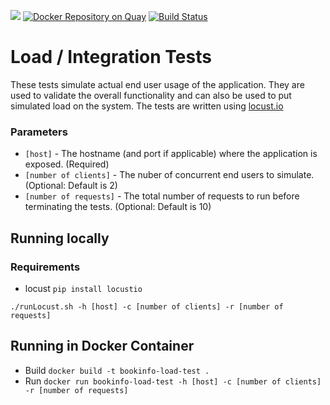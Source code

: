[![](https://images.microbadger.com/badges/image/fjudith/bookinfo-load-test.svg)](https://microbadger.com/images/fjudith/bookinfo-load-test "Get your own image badge on microbadger.com")
[![Docker Repository on Quay](https://quay.io/repository/fjudith/bookinfo-load-test/status "Docker Repository on Quay")](https://quay.io/repository/fjudith/bookinfo-load-test)
[![Build Status](https://travis-ci.org/fjudith/bookinfo-load-test.svg?branch=master)](https://travis-ci.org/fjudith/bookinfo-load-test)

# Load / Integration Tests

These tests simulate actual end user usage of the application. They are used to validate the overall functionality and can also be used to put simulated load on the system. The tests are written using [locust.io](http://locust.io)

### Parameters
* `[host]` - The hostname (and port if applicable) where the application is exposed. (Required)
* `[number of clients]` - The nuber of concurrent end users to simulate. (Optional: Default is 2)
* `[number of requests]` - The total number of requests to run before terminating the tests. (Optional: Default is 10)

## Running locally

### Requirements 
* locust `pip install locustio`

`./runLocust.sh -h [host] -c [number of clients] -r [number of requests]`


## Running in Docker Container
* Build `docker build -t bookinfo-load-test .`
* Run `docker run bookinfo-load-test -h [host] -c [number of clients] -r [number of requests]`
